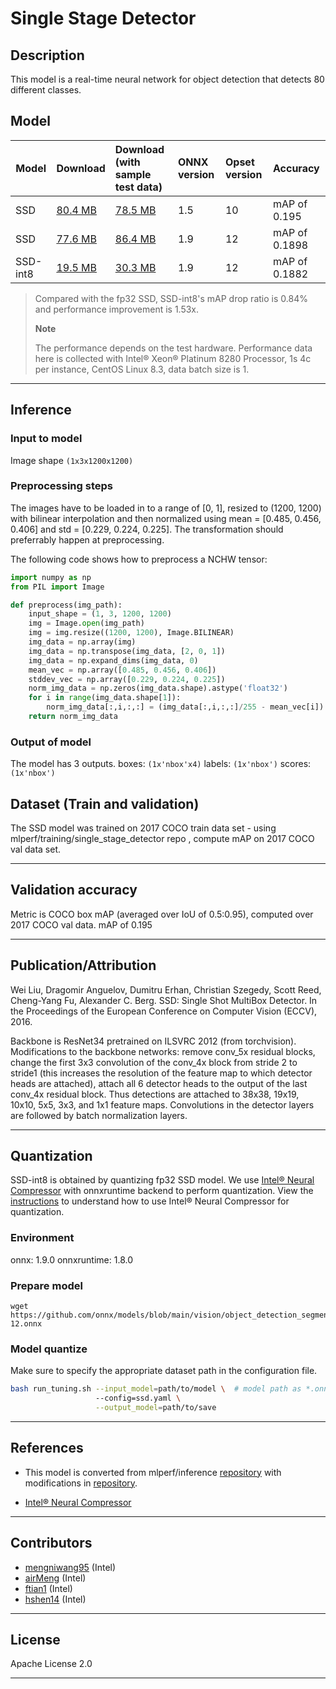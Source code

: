 <!--- SPDX-License-Identifier: Apache-2.0 -->

# Single Stage Detector

## Description
This model is a real-time neural network for object detection that detects 80 different classes.

## Model

|Model        |Download  | Download (with sample test data)|ONNX version|Opset version|Accuracy |
|-------------|:--------------|:--------------|:--------------|:--------------|:--------------|
|SSD       |[80.4 MB](model/ssd-10.onnx) | [78.5 MB](model/ssd-10.tar.gz) |1.5 |10 |mAP of 0.195 |
|SSD       |[77.6 MB](model/ssd-12.onnx) | [86.4 MB](model/ssd-12.tar.gz) |1.9 |12 |mAP of 0.1898 |
|SSD-int8|[19.5 MB](model/ssd-12-int8.onnx) | [30.3 MB](model/ssd-12-int8.tar.gz) |1.9 |12 |mAP of 0.1882 |

> Compared with the fp32 SSD, SSD-int8's mAP drop ratio is 0.84% and performance improvement is 1.53x.
>
> **Note**
>
> The performance depends on the test hardware. Performance data here is collected with Intel® Xeon® Platinum 8280 Processor, 1s 4c per instance, CentOS Linux 8.3, data batch size is 1.

<hr>

## Inference

### Input to model
Image shape `(1x3x1200x1200)`

### Preprocessing steps
The images have to be loaded in to a range of [0, 1], resized to (1200, 1200) with bilinear interpolation and then normalized using mean = [0.485, 0.456, 0.406] and std = [0.229, 0.224, 0.225]. The transformation should preferrably happen at preprocessing.

The following code shows how to preprocess a NCHW tensor:

```python
import numpy as np
from PIL import Image

def preprocess(img_path):
    input_shape = (1, 3, 1200, 1200)
    img = Image.open(img_path)
    img = img.resize((1200, 1200), Image.BILINEAR)
    img_data = np.array(img)
    img_data = np.transpose(img_data, [2, 0, 1])
    img_data = np.expand_dims(img_data, 0)
    mean_vec = np.array([0.485, 0.456, 0.406])
    stddev_vec = np.array([0.229, 0.224, 0.225])
    norm_img_data = np.zeros(img_data.shape).astype('float32')
    for i in range(img_data.shape[1]):
        norm_img_data[:,i,:,:] = (img_data[:,i,:,:]/255 - mean_vec[i]) / stddev_vec[i]
    return norm_img_data
```

### Output of model
The model has 3 outputs.
boxes: `(1x'nbox'x4)`
labels: `(1x'nbox')`
scores: `(1x'nbox')`

<!-- ### Postprocessing steps
Post processing and meaning of output
<hr> -->

## Dataset (Train and validation)
The SSD model was trained on 2017 COCO train data set - using mlperf/training/single_stage_detector repo , compute mAP on 2017 COCO val data set.
<hr>

## Validation accuracy
Metric is COCO box mAP (averaged over IoU of 0.5:0.95), computed over 2017 COCO val data.
mAP of 0.195
<hr>

## Publication/Attribution
Wei Liu, Dragomir Anguelov, Dumitru Erhan, Christian Szegedy, Scott Reed, Cheng-Yang Fu, Alexander C. Berg. SSD: Single Shot MultiBox Detector. In the Proceedings of the European Conference on Computer Vision (ECCV), 2016.

Backbone is ResNet34 pretrained on ILSVRC 2012 (from torchvision). Modifications to the backbone networks: remove conv_5x residual blocks, change the first 3x3 convolution of the conv_4x block from stride 2 to stride1 (this increases the resolution of the feature map to which detector heads are attached), attach all 6 detector heads to the output of the last conv_4x residual block. Thus detections are attached to 38x38, 19x19, 10x10, 5x5, 3x3, and 1x1 feature maps. Convolutions in the detector layers are followed by batch normalization layers.
<hr>

## Quantization
SSD-int8 is obtained by quantizing fp32 SSD model. We use [Intel® Neural Compressor](https://github.com/intel/neural-compressor) with onnxruntime backend to perform quantization. View the [instructions](https://github.com/intel/neural-compressor/blob/master/examples/onnxrt/object_detection/onnx_model_zoo/ssd/quantization/ptq/README.md) to understand how to use Intel® Neural Compressor for quantization.

### Environment
onnx: 1.9.0 
onnxruntime: 1.8.0

### Prepare model
```shell
wget https://github.com/onnx/models/blob/main/vision/object_detection_segmentation/ssd/model/ssd-12.onnx
```

### Model quantize
Make sure to specify the appropriate dataset path in the configuration file.
```bash
bash run_tuning.sh --input_model=path/to/model \  # model path as *.onnx
                   --config=ssd.yaml \
                   --output_model=path/to/save
```
<hr>

## References
* This model is converted from mlperf/inference [repository](https://github.com/mlperf/inference/tree/master/others/cloud/single_stage_detector) with modifications in [repository](https://github.com/BowenBao/inference/tree/master/cloud/single_stage_detector/pytorch).

* [Intel® Neural Compressor](https://github.com/intel/neural-compressor)
<hr>

## Contributors
* [mengniwang95](https://github.com/mengniwang95) (Intel)
* [airMeng](https://github.com/airMeng) (Intel)
* [ftian1](https://github.com/ftian1) (Intel)
* [hshen14](https://github.com/hshen14) (Intel)
<hr>

## License
Apache License 2.0
<hr>
